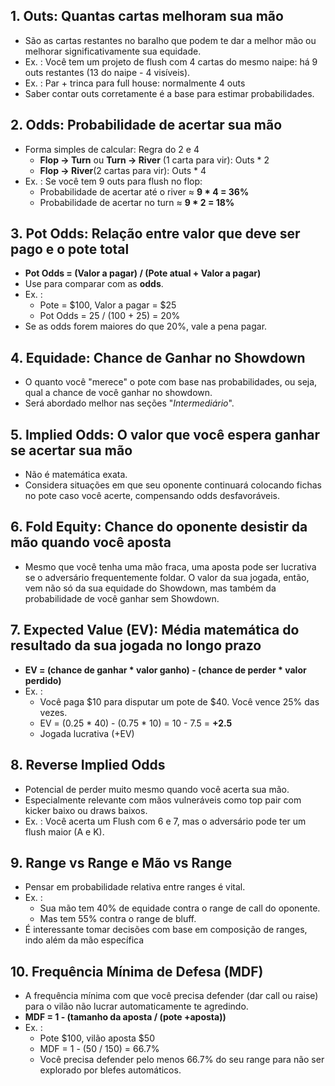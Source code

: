 ## 1. Outs: Quantas cartas melhoram sua mão
- São as cartas restantes no baralho que podem te dar a melhor mão ou melhorar significativamente sua equidade.
- Ex. : Você tem um projeto de flush com 4 cartas do mesmo naipe: há 9 outs restantes (13 do naipe - 4 visíveis).
- Ex. : Par + trinca para full house: normalmente 4 outs
- Saber contar outs corretamente é a base para estimar probabilidades.
## 2. Odds: Probabilidade de acertar sua mão
- Forma simples de calcular: Regra do 2 e 4
	- **Flop -> Turn** ou **Turn -> River** (1 carta para vir): Outs * 2
	- **Flop -> River**(2 cartas para vir): Outs * 4
- Ex. : Se você tem 9 outs para flush no flop:
	- Probabilidade de acertar até o river ≈ **9 * 4 = 36%**
	- Probabilidade de acertar no turn ≈ **9 * 2 = 18%**
## 3. Pot Odds: Relação entre valor que deve ser pago e o pote total
- **Pot Odds = (Valor a pagar) / (Pote atual + Valor a pagar)**
- Use para comparar com as **odds**.
- Ex. : 
	- Pote = $100, Valor a pagar = $25
	- Pot Odds = 25 / (100 + 25) = 20%
- Se as odds forem maiores do que 20%, vale a pena pagar.
## 4. Equidade: Chance de Ganhar no Showdown
- O quanto você "merece" o pote com base nas probabilidades, ou seja, qual a chance de você ganhar no showdown.
- Será abordado melhor nas seções "*Intermediário*".
## 5. Implied Odds: O valor que você espera ganhar se acertar sua mão
- Não é matemática exata.
- Considera situações em que seu oponente continuará colocando fichas no pote caso você acerte, compensando odds desfavoráveis.
## 6. Fold Equity: Chance do oponente desistir da mão quando você aposta
- Mesmo que você tenha uma mão fraca, uma aposta pode ser lucrativa se o adversário frequentemente foldar. O valor da sua jogada, então, vem não só da sua equidade do Showdown, mas também da probabilidade de você ganhar sem Showdown.
## 7. Expected Value (EV): Média matemática do resultado da sua jogada no longo prazo
- **EV = (chance de ganhar * valor ganho) - (chance de perder * valor perdido)**
- Ex. : 
	- Você paga $10 para disputar um pote de $40. Você vence 25% das vezes.
	- EV = (0.25 * 40) - (0.75 * 10) = 10 - 7.5 = **+2.5**
	- Jogada lucrativa (+EV)
## 8. Reverse Implied Odds
- Potencial de perder muito mesmo quando você acerta sua mão.
- Especialmente relevante com mãos vulneráveis como top pair com kicker baixo ou draws baixos.
- Ex. : Você acerta um Flush com 6 e 7, mas o adversário pode ter um flush maior (A e K).
## 9. Range vs Range e Mão vs Range
- Pensar em probabilidade relativa entre ranges é vital.
- Ex. :
	- Sua mão tem 40% de equidade contra o range de call do oponente.
	- Mas tem 55% contra o range de bluff.
- É interessante tomar decisões com base em composição de ranges, indo além da mão específica
## 10. Frequência Mínima de Defesa (MDF)
- A frequência mínima com que você precisa defender (dar call ou raise) para o vilão não lucrar automaticamente te agredindo.
- **MDF = 1 - (tamanho da aposta / (pote +aposta))**
- Ex. :
	- Pote $100, vilão aposta $50
	- MDF = 1 - (50 / 150) = 66.7%
	- Você precisa defender pelo menos 66.7% do seu range para não ser explorado por blefes automáticos.

